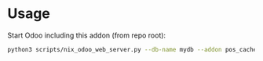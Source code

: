 # Usage

Start Odoo including this addon (from repo root):

```bash
python3 scripts/nix_odoo_web_server.py --db-name mydb --addon pos_cache
```
